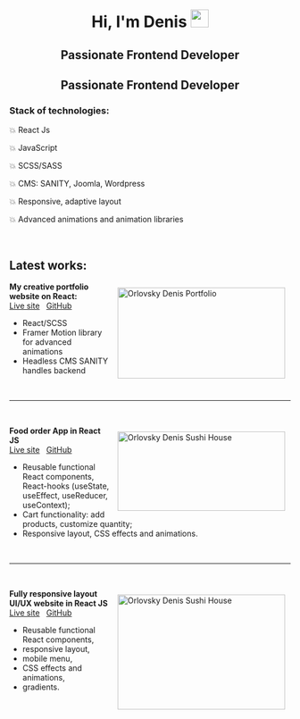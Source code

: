 <h1 align="center" dir="auto">Hi, I'm Denis  <a target="_blank" rel="noopener noreferrer" href="https://github.com/orlovskyden/"><img src="https://github.com/blackcater/blackcater/raw/main/images/Hi.gif" height="32" data-animated-image="" style="max-width: 100%;"></a></h1>

<h2  align="center" >Passionate Frontend Developer</h2>

<h2 style="text-align:center">Passionate Frontend Developer</h2>

<h3><b>Stack of technologies:&nbsp;</b></h3>

<p>💥 React Js&nbsp;</p>

<p>💥 JavaScript</p>

<p>💥 SCSS/SASS</p>

<p>💥 CMS: SANITY,&nbsp;Joomla,&nbsp;Wordpress</p>

<p>💥 Responsive, adaptive layout</p>

<p>💥 Advanced animations and animation libraries</p>

<p>&nbsp;</p>

<h2><b>Latest works:</b></h2>

<p><img alt="Orlovsky Denis Portfolio" src="https://www.web-lab.pp.ua/portfolio_website.jpg" style="float:right; height:163px; margin:10px; width:300px"><b>My creative portfolio website on React:&nbsp;</b><br>
	<a href="https://orlovskyden.netlify.app/" target="_blank">Live site</a>&nbsp; &nbsp;<a href="https://github.com/orlovskyden/portfolio" target="_blank">GitHub</a></p>

<ul>
	<li>React/SCSS</li>
	<li>Framer Motion library for advanced animations</li>
	<li>Headless CMS SANITY handles backend</li>
</ul>

<p>&nbsp;</p>

<hr>
<p>&nbsp;</p>

<p><a href="https://orlovskyden.github.io/react-food-order-app/"><img alt="Orlovsky Denis Sushi House" src="https://www.web-lab.pp.ua/Sushi-house_portf.jpg" style="float:right; height:142px; margin:10px; width:300px"></a><b>Food order App&nbsp;in React JS</b><br>
	<a href="https://orlovskyden.github.io/react-food-order-app/" target="_blank">Live site</a>&nbsp; &nbsp;<a href="https://github.com/orlovskyden/react-food-order-app" target="_blank">GitHub</a></p>

<ul dir="auto">
	<li>Reusable functional React components, React-hooks (useState, useEffect, useReducer, useContext);</li>
	<li>Cart functionality: add products, customize quantity;</li>
	<li>Responsive layout, CSS effects and animations.</li>
</ul>

<p>&nbsp;</p>

<hr>
<p>&nbsp;</p>

<p><img alt="Orlovsky Denis Sushi House" src="https://www.web-lab.pp.ua/gpt-3_portf.jpg" style="float:right; height:206px; margin:10px; width:300px"><b>Fully responsive layout UI/UX website in React JS</b><br>
	<a href="https://orlovskyden.github.io/react-gpt3-responsive-wibsite/" target="_blank">Live site</a>&nbsp; &nbsp;<a href="https://github.com/orlovskyden/react-gpt3-responsive-wibsite" target="_blank">GitHub</a></p>

<ul>
	<li>Reusable functional React components,</li>
	<li>responsive layout,</li>
	<li>mobile menu,</li>
	<li>CSS effects and animations,</li>
	<li>gradients.</li>
</ul>
